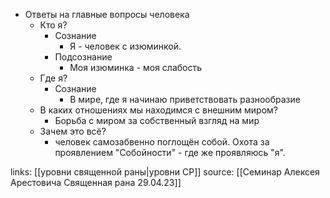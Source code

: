 - Ответы на главные вопросы человека
	- Кто я?
		- Сознание
			- Я - человек с изюминкой.
		- Подсознание
			- Моя изюминка - моя слабость
	- Где я?
		- Сознание
			- В мире, где я начинаю приветствовать разнообразие
	- В каких отношениях мы находимся с внешним миром?
		- Борьба с миром за собственный взгляд на мир
	- Зачем это всё?
		- человек самозабвенно поглощён собой. Охота за проявлением "Собойности" - где же проявляюсь "я".

links: [[уровни священной раны|уровни СР]]
source: [[Семинар Алексея Арестовича Священная рана 29.04.23]]